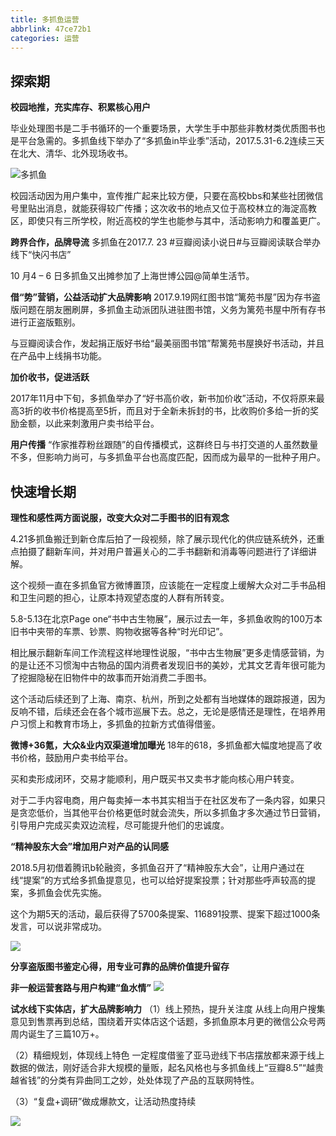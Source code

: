 ```yaml
---
title: 多抓鱼运营
abbrlink: 47ce72b1
categories: 运营
---
```


## 探索期
**校园地推，充实库存、积累核心用户**

毕业处理图书是二手书循环的一个重要场景，大学生手中那些非教材类优质图书也是平台急需的。多抓鱼线下举办了“多抓鱼in毕业季”活动，2017.5.31-6.2连续三天在北大、清华、北外现场收书。

<!--more-->

![多抓鱼](http://image.woshipm.com/wp-files/2018/12/zRxqeQnZSFf0cWSqfc3n.jpg)

校园活动因为用户集中，宣传推广起来比较方便，只要在高校bbs和某些社团微信号里贴出消息，就能获得较广传播；这次收书的地点又位于高校林立的海淀高教区，即使只有三所学校，附近高校的学生也能参与其中，活动影响力和覆盖更广。

**跨界合作，品牌导流**
多抓鱼在2017.7. 23 #豆瓣阅读小说日#与豆瓣阅读联合举办线下“快闪书店”

10 月4 – 6 日多抓鱼又出摊参加了上海世博公园@简单生活节。

**借“势”营销，公益活动扩大品牌影响**
2017.9.19网红图书馆“篱苑书屋”因为存书盗版问题在朋友圈刷屏，多抓鱼主动派团队进驻图书馆，义务为篱苑书屋中所有存书进行正盗版甄别。

与豆瓣阅读合作，发起捐正版好书给“最美丽图书馆”帮篱苑书屋换好书活动，并且在产品中上线捐书功能。

**加价收书，促进活跃**

2017年11月中下旬，多抓鱼举办了“好书高价收，新书加价收”活动，不仅将原来最高3折的收书价格提高至5折，而且对于全新未拆封的书，比收购价多给一折的奖励金额，以此来刺激用户卖书给平台。

**用户传播**
“作家推荐粉丝跟随”的自传播模式，这群终日与书打交道的人虽然数量不多，但影响力尚可，与多抓鱼平台也高度匹配，因而成为最早的一批种子用户。

## 快速增长期

**理性和感性两方面说服，改变大众对二手图书的旧有观念**

4.21多抓鱼搬迁到新仓库后拍了一段视频，除了展示现代化的供应链系统外，还重点拍摄了翻新车间，并对用户普遍关心的二手书翻新和消毒等问题进行了详细讲解。

这个视频一直在多抓鱼官方微博置顶，应该能在一定程度上缓解大众对二手书品相和卫生问题的担心，让原本持观望态度的人群有所转变。

5.8-5.13在北京Page one“书中古生物展”，展示过去一年，多抓鱼收购的100万本旧书中夹带的车票、钞票、购物收据等各种“时光印记”。

相比展示翻新车间工作流程这样地理性说服，“书中古生物展”更多走情感营销，为的是让还不习惯淘中古物品的国内消费者发现旧书的美妙，尤其文艺青年很可能为了挖掘隐秘在旧物件中的故事而开始消费二手图书。

这个活动后续还到了上海、南京、杭州，所到之处都有当地媒体的跟踪报道，因为反响不错，后续还会在各个城市巡展下去。总之，无论是感情还是理性，在培养用户习惯上和教育市场上，多抓鱼的拉新方式值得借鉴。

**微博+36氪，大众&业内双渠道增加曝光**
18年的618，多抓鱼都大幅度地提高了收书价格，鼓励用户卖书给平台。

买和卖形成闭环，交易才能顺利，用户既买书又卖书才能向核心用户转变。

对于二手内容电商，用户每卖掉一本书其实相当于在社区发布了一条内容，如果只是贪恋低价，当其他平台价格更低时就会流失，所以多抓鱼才多次通过节日营销，引导用户完成买卖双边流程，尽可能提升他们的忠诚度。


**“精神股东大会”增加用户对产品的认同感**

2018.5月初借着腾讯b轮融资，多抓鱼召开了“精神股东大会”，让用户通过在线“提案”的方式给多抓鱼提意见，也可以给好提案投票；针对那些呼声较高的提案，多抓鱼会优先实施。

这个为期5天的活动，最后获得了5700条提案、116891投票、提案下超过1000条发言，可以说非常成功。

![](http://image.woshipm.com/wp-files/2018/12/hkfGK3gsvzyT2PwWWFR6.png)

**分享盗版图书鉴定心得，用专业可靠的品牌价值提升留存**


**非一般运营套路与用户构建“鱼水情”**
![](http://image.woshipm.com/wp-files/2018/12/7ntnEoK8Z9ZOshltyBd6.png)


**试水线下实体店，扩大品牌影响力**
（1）线上预热，提升关注度
从线上向用户搜集意见到售票再到总结，围绕着开实体店这个话题，多抓鱼原本月更的微信公众号两周内诞生了三篇10万+。

（2）精细规划，体现线上特色
一定程度借鉴了亚马逊线下书店摆放都来源于线上数据的做法，刚好适合非大规模的量贩，起名风格也与多抓鱼线上“豆瓣8.5”“越贵越省钱”的分类有异曲同工之妙，处处体现了产品的互联网特性。

（3）“复盘+调研”做成爆款文，让活动热度持续

![](http://image.woshipm.com/wp-files/2018/12/CZAAMvpJDOi7dPfjGq5R.png)

